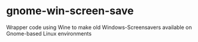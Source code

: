 # gnome-win-screen-save
Wrapper code using Wine to make old Windows-Screensavers available on Gnome-based Linux environments
